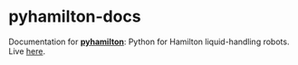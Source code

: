 # pyhamilton-docs
Documentation for **[pyhamilton](https://github.com/dgretton/pyhamilton/)**: Python for Hamilton liquid-handling robots. Live [here](https://dgretton.github.io/pyhamilton-docs/).
